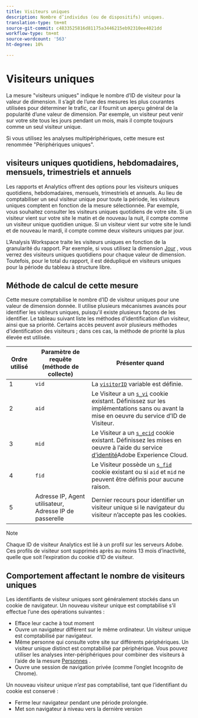 ```yaml
---
title: Visiteurs uniques
description: Nombre d’individus (ou de dispositifs) uniques.
translation-type: tm+mt
source-git-commit: c4833525816d81175a3446215eb92310ee4021dd
workflow-type: tm+mt
source-wordcount: '563'
ht-degree: 10%

---
```



# Visiteurs uniques

La mesure &quot;visiteurs uniques&quot; indique le nombre d’ID de visiteur pour la valeur de dimension. Il s’agit de l’une des mesures les plus courantes utilisées pour déterminer le trafic, car il fournit un aperçu général de la popularité d’une valeur de dimension. Par exemple, un visiteur peut venir sur votre site tous les jours pendant un mois, mais il compte toujours comme un seul visiteur unique.

Si vous utilisez les analyses [](../cda/cda-home.md)multipériphériques, cette mesure est renommée &quot;Périphériques uniques&quot;.

## visiteurs uniques quotidiens, hebdomadaires, mensuels, trimestriels et annuels

Les rapports et Analytics offrent des options pour les visiteurs uniques quotidiens, hebdomadaires, mensuels, trimestriels et annuels. Au lieu de comptabiliser un seul visiteur unique pour toute la période, les visiteurs uniques comptent en fonction de la mesure sélectionnée. Par exemple, vous souhaitez consulter les visiteurs uniques quotidiens de votre site. Si un visiteur vient sur votre site le matin et de nouveau la nuit, il compte comme un visiteur unique quotidien unique. Si un visiteur vient sur votre site le lundi et de nouveau le mardi, il compte comme deux visiteurs uniques par jour.

L’Analysis Workspace traite les visiteurs uniques en fonction de la granularité du rapport. Par exemple, si vous utilisez la dimension [Jour](../dimensions/day.md) , vous verrez des visiteurs uniques quotidiens pour chaque valeur de dimension. Toutefois, pour le total du rapport, il est dédupliqué en visiteurs uniques pour la période du tableau à structure libre.

## Méthode de calcul de cette mesure

Cette mesure comptabilise le nombre d’ID de visiteur uniques pour une valeur de dimension donnée. Il utilise plusieurs mécanismes avancés pour identifier les visiteurs uniques, puisqu&#39;il existe plusieurs façons de les identifier. Le tableau suivant liste les méthodes d’identification d’un visiteur, ainsi que sa priorité. Certains accès peuvent avoir plusieurs méthodes d&#39;identification des visiteurs ; dans ces cas, la méthode de priorité la plus élevée est utilisée.

| Ordre utilisé | Paramètre de requête (méthode de collecte) | Présenter quand |
| --- | --- | --- |
| 1 | `vid` | La [`visitorID`](/help/implement/vars/config-vars/visitorid.md) variable est définie. |
| 2 | `aid` | Le Visiteur a un [`s_vi`](https://docs.adobe.com/content/help/fr-FR/core-services/interface/ec-cookies/cookies-analytics.html) cookie existant. Définissez sur les implémentations sans ou avant la mise en oeuvre du service d’ID de Visiteur. |
| 3 | `mid` | Le Visiteur a un [`s_ecid`](https://docs.adobe.com/content/help/fr-FR/core-services/interface/ec-cookies/cookies-analytics.html) cookie existant. Définissez les mises en oeuvre à l’aide du service [d’identité](https://docs.adobe.com/content/help/fr-FR/id-service/using/home.html)Adobe Experience Cloud. |
| 4 | `fid` | Le Visiteur possède un [`s_fid`](https://docs.adobe.com/content/help/fr-FR/core-services/interface/ec-cookies/cookies-analytics.html) cookie existant ou si `aid` et `mid` ne peuvent être définis pour aucune raison. |
| 5 | Adresse IP, Agent utilisateur, Adresse IP de passerelle | Dernier recours pour identifier un visiteur unique si le navigateur du visiteur n’accepte pas les cookies. |

>[!NOTE]
>
>Chaque ID de visiteur Analytics est lié à un profil sur les serveurs Adobe. Ces profils de visiteur sont supprimés après au moins 13 mois d’inactivité, quelle que soit l’expiration du cookie d’ID de visiteur.

## Comportement affectant le nombre de visiteurs uniques

Les identifiants de visiteur uniques sont généralement stockés dans un cookie de navigateur. Un nouveau visiteur unique est comptabilisé s’il effectue l’une des opérations suivantes :

* Efface leur cache à tout moment
* Ouvre un navigateur différent sur le même ordinateur. Un visiteur unique est comptabilisé par navigateur.
* Même personne qui consulte votre site sur différents périphériques. Un visiteur unique distinct est comptabilisé par périphérique. Vous pouvez utiliser les analyses [](../cda/cda-home.md) inter-périphériques pour combiner des visiteurs à l’aide de la mesure [Personnes](people.md) .
* Ouvre une session de navigation privée (comme l’onglet Incognito de Chrome).

Un nouveau visiteur unique *n’est* pas comptabilisé, tant que l’identifiant du cookie est conservé :

* Ferme leur navigateur pendant une période prolongée.
* Met son navigateur à niveau vers la dernière version
